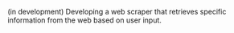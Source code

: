 (in development) Developing a web scraper that retrieves specific information from the web based on user input.